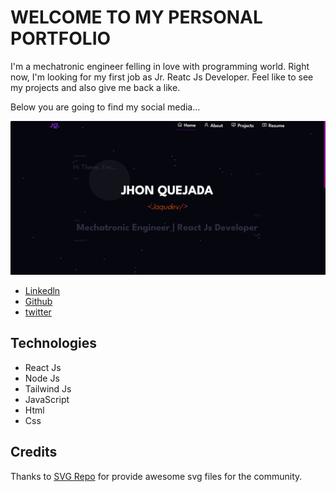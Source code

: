 # WELCOME TO MY PERSONAL PORTFOLIO

I'm a mechatronic engineer felling in love with programming world. Right now, I'm looking for my first job as Jr. Reatc Js Developer.
Feel like to see my projects and also give me back a like.

Below you are going to find my social media...

<img src="src/assets/home.PNG" alt="home"/>

* [Linkedln](https://www.linkedin.com/in/jhon-alexander-quejada-urrutia-022763230/)
* [Github](https://github.com/jhonaquejadau)
* [twitter](https://twitter.com/jaqudev_)

## Technologies

* React Js
* Node Js
* Tailwind Js
* JavaScript
* Html 
* Css

## Credits

Thanks to [SVG Repo](hhttps://www.svgrepo.com/) for provide awesome svg files for the community.
